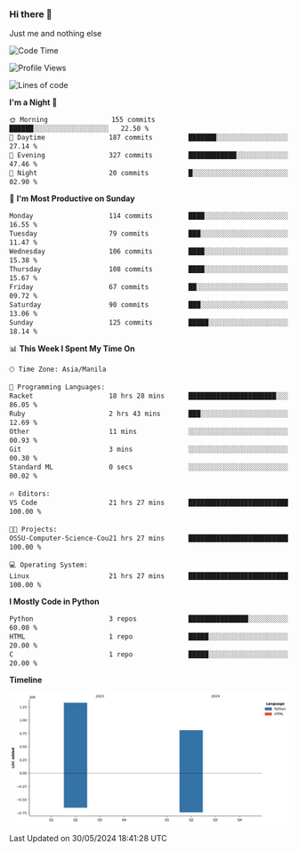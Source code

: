 ### Hi there 👋

Just me and nothing else


<!--START_SECTION:waka-->
![Code Time](http://img.shields.io/badge/Code%20Time-321%20hrs%2037%20mins-blue)

![Profile Views](http://img.shields.io/badge/Profile%20Views-25-blue)

![Lines of code](https://img.shields.io/badge/From%20Hello%20World%20I%27ve%20Written-2.1%20million%20lines%20of%20code-blue)

**I'm a Night 🦉** 

```text
🌞 Morning                155 commits         ██████░░░░░░░░░░░░░░░░░░░   22.50 % 
🌆 Daytime                187 commits         ███████░░░░░░░░░░░░░░░░░░   27.14 % 
🌃 Evening                327 commits         ████████████░░░░░░░░░░░░░   47.46 % 
🌙 Night                  20 commits          █░░░░░░░░░░░░░░░░░░░░░░░░   02.90 % 
```
📅 **I'm Most Productive on Sunday** 

```text
Monday                   114 commits         ████░░░░░░░░░░░░░░░░░░░░░   16.55 % 
Tuesday                  79 commits          ███░░░░░░░░░░░░░░░░░░░░░░   11.47 % 
Wednesday                106 commits         ████░░░░░░░░░░░░░░░░░░░░░   15.38 % 
Thursday                 108 commits         ████░░░░░░░░░░░░░░░░░░░░░   15.67 % 
Friday                   67 commits          ██░░░░░░░░░░░░░░░░░░░░░░░   09.72 % 
Saturday                 90 commits          ███░░░░░░░░░░░░░░░░░░░░░░   13.06 % 
Sunday                   125 commits         █████░░░░░░░░░░░░░░░░░░░░   18.14 % 
```


📊 **This Week I Spent My Time On** 

```text
🕑︎ Time Zone: Asia/Manila

💬 Programming Languages: 
Racket                   18 hrs 28 mins      ██████████████████████░░░   86.05 % 
Ruby                     2 hrs 43 mins       ███░░░░░░░░░░░░░░░░░░░░░░   12.69 % 
Other                    11 mins             ░░░░░░░░░░░░░░░░░░░░░░░░░   00.93 % 
Git                      3 mins              ░░░░░░░░░░░░░░░░░░░░░░░░░   00.30 % 
Standard ML              0 secs              ░░░░░░░░░░░░░░░░░░░░░░░░░   00.02 % 

🔥 Editors: 
VS Code                  21 hrs 27 mins      █████████████████████████   100.00 % 

🐱‍💻 Projects: 
OSSU-Computer-Science-Cou21 hrs 27 mins      █████████████████████████   100.00 % 

💻 Operating System: 
Linux                    21 hrs 27 mins      █████████████████████████   100.00 % 
```

**I Mostly Code in Python** 

```text
Python                   3 repos             ███████████████░░░░░░░░░░   60.00 % 
HTML                     1 repo              █████░░░░░░░░░░░░░░░░░░░░   20.00 % 
C                        1 repo              █████░░░░░░░░░░░░░░░░░░░░   20.00 % 
```



**Timeline**

![Lines of Code chart](https://raw.githubusercontent.com/brutist/brutist/main/assets/bar_graph.png)


 Last Updated on 30/05/2024 18:41:28 UTC
<!--END_SECTION:waka-->
